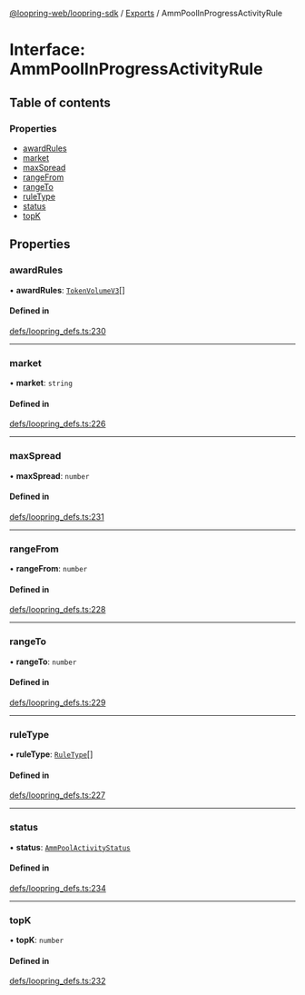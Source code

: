 [@loopring-web/loopring-sdk](../README.md) / [Exports](../modules.md) / AmmPoolInProgressActivityRule

# Interface: AmmPoolInProgressActivityRule

## Table of contents

### Properties

- [awardRules](AmmPoolInProgressActivityRule.md#awardrules)
- [market](AmmPoolInProgressActivityRule.md#market)
- [maxSpread](AmmPoolInProgressActivityRule.md#maxspread)
- [rangeFrom](AmmPoolInProgressActivityRule.md#rangefrom)
- [rangeTo](AmmPoolInProgressActivityRule.md#rangeto)
- [ruleType](AmmPoolInProgressActivityRule.md#ruletype)
- [status](AmmPoolInProgressActivityRule.md#status)
- [topK](AmmPoolInProgressActivityRule.md#topk)

## Properties

### awardRules

• **awardRules**: [`TokenVolumeV3`](TokenVolumeV3.md)[]

#### Defined in

[defs/loopring_defs.ts:230](https://github.com/Loopring/loopring_sdk/blob/a4b843d/src/defs/loopring_defs.ts#L230)

___

### market

• **market**: `string`

#### Defined in

[defs/loopring_defs.ts:226](https://github.com/Loopring/loopring_sdk/blob/a4b843d/src/defs/loopring_defs.ts#L226)

___

### maxSpread

• **maxSpread**: `number`

#### Defined in

[defs/loopring_defs.ts:231](https://github.com/Loopring/loopring_sdk/blob/a4b843d/src/defs/loopring_defs.ts#L231)

___

### rangeFrom

• **rangeFrom**: `number`

#### Defined in

[defs/loopring_defs.ts:228](https://github.com/Loopring/loopring_sdk/blob/a4b843d/src/defs/loopring_defs.ts#L228)

___

### rangeTo

• **rangeTo**: `number`

#### Defined in

[defs/loopring_defs.ts:229](https://github.com/Loopring/loopring_sdk/blob/a4b843d/src/defs/loopring_defs.ts#L229)

___

### ruleType

• **ruleType**: [`RuleType`](../enums/RuleType.md)[]

#### Defined in

[defs/loopring_defs.ts:227](https://github.com/Loopring/loopring_sdk/blob/a4b843d/src/defs/loopring_defs.ts#L227)

___

### status

• **status**: [`AmmPoolActivityStatus`](../enums/AmmPoolActivityStatus.md)

#### Defined in

[defs/loopring_defs.ts:234](https://github.com/Loopring/loopring_sdk/blob/a4b843d/src/defs/loopring_defs.ts#L234)

___

### topK

• **topK**: `number`

#### Defined in

[defs/loopring_defs.ts:232](https://github.com/Loopring/loopring_sdk/blob/a4b843d/src/defs/loopring_defs.ts#L232)
